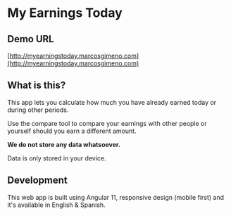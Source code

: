 # My Earnings Today

## Demo URL

[http://myearningstoday.marcosgimeno.com](http://myearningstoday.marcosgimeno.com)

## What is this?

This app lets you calculate how much you have already earned today or during other periods.

Use the compare tool to compare your earnings with other people or yourself should you earn a different amount.

**We do not store any data whatsoever.**

Data is only stored in your device.

## Development

This web app is built using Angular 11, responsive design (mobile first) and it's available in English & Spanish.

